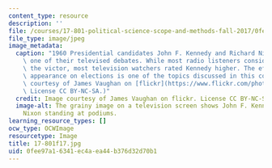 ```yaml
---
content_type: resource
description: ''
file: /courses/17-801-political-science-scope-and-methods-fall-2017/0fee97a16341ec4aea44b376d32d70b1_17-801f17.jpg
file_type: image/jpeg
image_metadata:
  caption: "1960 Presidential candidates John F. Kennedy and Richard Nixon during\
    \ one of their televised debates. While most radio listeners considered Nixon\
    \ the victor, most television watchers rated Kennedy higher. The effects of candidate\
    \ appearance on elections is one of the topics discussed in this course.\_(Image\
    \ courtesy of James Vaughan on [flickr](https://www.flickr.com/photos/x-ray_delta_one/25557926564/in/photolist-C6tmjE-EWt49h-53LWFR-eZhEN4-ancRWe-4GuFsu-6qaXiw-BtDdMg-6vEtyV-9ZpvAc-6q6S78-9x1GaZ-bmYQWw-TzFn6j-pc2hWd-6m15sx-oVbHGZ-4GqzcM-4GqyBg-4GuG4Y-4GuHdQ-4GqzRc-4GuHN1-6hxVmX-4Ed7oo-bVm9LR-6q6R8H-u4QfSd-4yJK1-f7yr9X-4GuGCC-7LCivp-d15QKJ-6vEtyM-GAtr6-6vEtyR-eQAKP-p47T2q-8KkMqe-8KkM1p-ApUqz-vVSxf5-ptw1W8-bzTFaH-8KkMeD-8KkM8k).\
    \ License CC BY-NC-SA.)"
  credit: Image courtesy of James Vaughan on flickr. License CC BY-NC-SA.
  image-alt: The grainy image on a television screen shows John F. Kennedy and Richard
    Nixon standing at podiums.
learning_resource_types: []
ocw_type: OCWImage
resourcetype: Image
title: 17-801f17.jpg
uid: 0fee97a1-6341-ec4a-ea44-b376d32d70b1
---
```

